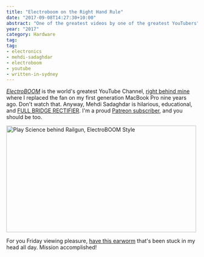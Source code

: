 ```yaml
---
title: "Electroboom on the Right Hand Rule"
date: "2017-09-08T14:27:30+10:00"
abstract: "One of the greatest videos by one of the greatest YouTubers"
year: "2017"
category: Hardware
tag:
tag:
- electronics
- mehdi-sadaghdar
- electroboom
- youtube
- written-in-sydney
---
```

*[ElectroBOOM]* is the world's greatest YouTube Channel, [right behind mine] where I replaced the fan on my first generation MacBook Pro nine years ago. Don't watch that. Anyway, Mehdi Sadaghdar is hilarious, educational, and [FULL BRIDGE RECTIFIER]. I'm a proud [Patreon subscriber], and you should be too.

<p><a href="https://www.youtube.com/watch?v=NJRDclzi5Vg?start=69" title="Play Science behind Railgun, ElectroBOOM Style"><img src="https://rubenerd.com/files/2017/yt-NJRDclzi5Vg@1x.jpg" srcset="https://rubenerd.com/files/2017/yt-NJRDclzi5Vg@1x.jpg 1x, https://rubenerd.com/files/2017/yt-NJRDclzi5Vg@2x.jpg 2x" alt="Play Science behind Railgun, ElectroBOOM Style" style="width:500px;height:281px;" /></a></p>

For you Friday viewing pleasure, [have this earworm] that's been stuck in my head all day. Mission accomplished!

[ElectroBOOM]: https://www.youtube.com/channel/UCJ0-OtVpF0wOKEqT2Z1HEtA
[FULL BRIDGE RECTIFIER]: https://www.youtube.com/watch?v=sI5Ftm1-jik
[Patreon subscriber]: http://www.patreon.com/electroboom
[have this earworm]: https://www.youtube.com/watch?v=NJRDclzi5Vg?start=69
[right behind mine]: https://www.youtube.com/user/rubenerd

